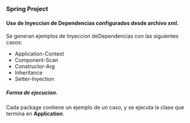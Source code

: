 ### Spring Project

#### Uso de Inyeccion de Dependencias configurados desde archivo xml.

Se generan ejemplos de Inyeccion deDependencias con las siguientes casos:
- Application-Context
- Component-Scan
- Constructor-Arg
- Inheritance
- Setter-Inyection

##### Forma de ejecucion.
Cada package contiene un ejemplo de un caso, y se ejecuta la clase que termina en **Application**.
